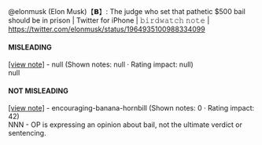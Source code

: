 @elonmusk (Elon Musk)【𝗕】: The judge who set that pathetic $500 bail should be in prison | Twitter for iPhone | 𝚋𝚒𝚛𝚍𝚠𝚊𝚝𝚌𝚑 𝚗𝚘𝚝𝚎 | https://twitter.com/elonmusk/status/1964935100988334099

#### MISLEADING

[[view note]](https://x.com/i/birdwatch/n/1965130954462334994) - null (Shown notes: null · Rating impact: null)\
null

#### NOT MISLEADING

[[view note]](https://x.com/i/birdwatch/n/1965135066318971143) - encouraging-banana-hornbill (Shown notes: 0 · Rating impact: 42)\
NNN - OP is expressing an opinion about bail, not the ultimate verdict or sentencing. 
